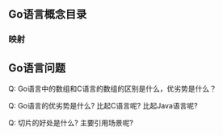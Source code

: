 ## Go语言概念目录

### 映射

## Go语言问题
Q: Go语言中的数组和C语言的数组的区别是什么，优劣势是什么？

Q: Go语言的优劣势是什么? 比起C语言呢? 比起Java语言呢?

Q: 切片的好处是什么? 主要引用场景呢? 
